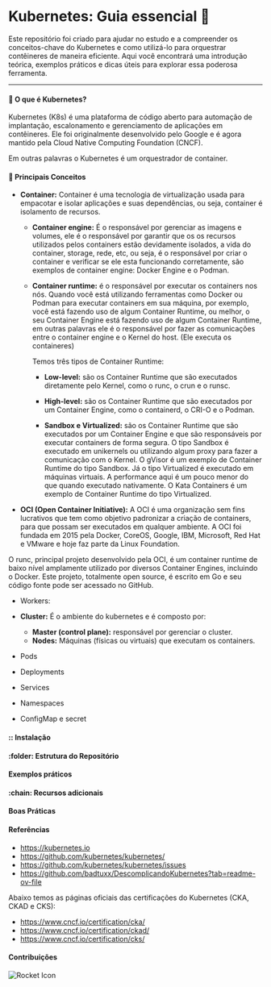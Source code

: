 # Kubernetes: Guia essencial :rocket:

Este repositório foi criado para ajudar no estudo e a compreender os conceitos-chave do Kubernetes e como utilizá-lo para orquestrar contêineres de maneira eficiente. Aqui você encontrará uma introdução teórica, exemplos práticos e dicas úteis para explorar essa poderosa ferramenta.
<hr>

#### :book: O que é Kubernetes?
Kubernetes (K8s) é uma plataforma de código aberto para automação de implantação, escalonamento e gerenciamento de aplicações em contêineres. Ele foi originalmente desenvolvido pelo Google e é agora mantido pela Cloud Native Computing Foundation (CNCF).

Em outras palavras o Kubernetes é um orquestrador de container.
<!--
🧩 Conceitos-chave
-->
#### :key: Principais Conceitos

* **Container:** Container é uma tecnologia de virtualização usada para empacotar e isolar aplicações e suas dependências, ou seja, container é isolamento de recursos. 
    * **Container engine:** É o responsável por gerenciar as imagens e volumes, ele é o responsável por garantir que os os recursos utilizados pelos containers estão devidamente isolados, a vida do container, storage, rede, etc, ou seja, é o responsável por criar o container e verificar se ele esta funcionando corretamente, são exemplos de container engine: Docker Engine e o Podman.
    
    * **Container runtime:** é o responsável por executar os containers nos nós. Quando você está utilizando ferramentas como Docker ou Podman para executar containers em sua máquina, por exemplo, você está fazendo uso de algum Container Runtime, ou melhor, o seu Container Engine está fazendo uso de algum Container Runtime, em outras palavras ele é o responsável por fazer as comunicações entre o container engine e o Kernel do host. (Ele executa os containeres)

        Temos três tipos de Container Runtime:

        * **Low-level:** são os Container Runtime que são executados diretamente pelo Kernel, como o runc, o crun e o runsc.

        * **High-level:** são os Container Runtime que são executados por um Container Engine, como o containerd, o CRI-O e o Podman.

        * **Sandbox e Virtualized:** são os Container Runtime que são executados por um Container Engine e que são responsáveis por executar containers de forma segura. O tipo Sandbox é executado em unikernels ou utilizando algum proxy para fazer a comunicação com o Kernel. O gVisor é um exemplo de Container Runtime do tipo Sandbox. Já o tipo Virtualized é executado em máquinas virtuais. A performance aqui é um pouco menor do que quando executado nativamente. O Kata Containers é um exemplo de Container Runtime do tipo Virtualized.

* **OCI (Open Container Initiative):** A OCI é uma organização sem fins lucrativos que tem como objetivo padronizar a criação de containers, para que possam ser executados em qualquer ambiente. A OCI foi fundada em 2015 pela Docker, CoreOS, Google, IBM, Microsoft, Red Hat e VMware e hoje faz parte da Linux Foundation.

O runc, principal projeto desenvolvido pela OCI, é um container runtime de baixo nível amplamente utilizado por diversos Container Engines, incluindo o Docker. Este projeto, totalmente open source, é escrito em Go e seu código fonte pode ser acessado no GitHub.

* Workers:

* **Cluster:** É o ambiente do kubernetes e é composto por:
    * **Master (control plane):** responsável por gerenciar o cluster.
    * **Nodes:** Máquinas (físicas ou virtuais) que executam os containers.
* Pods
* Deployments
* Services
* Namespaces
* ConfigMap e secret

#### :: Instalação 

#### :folder: Estrutura do Repositório

#### Exemplos práticos

#### :chain: Recursos adicionais

#### Boas Práticas

#### Referências
* https://kubernetes.io
* https://github.com/kubernetes/kubernetes/
* https://github.com/kubernetes/kubernetes/issues
* https://github.com/badtuxx/DescomplicandoKubernetes?tab=readme-ov-file

Abaixo temos as páginas oficiais das certificações do Kubernetes (CKA, CKAD e CKS):

* https://www.cncf.io/certification/cka/
* https://www.cncf.io/certification/ckad/
* https://www.cncf.io/certification/cks/

#### Contribuições
![Rocket Icon](https://img.shields.io/badge/Launch-Rocket-blue?logo=rocket)
